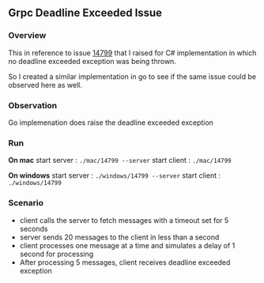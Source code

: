 Grpc Deadline Exceeded Issue
---

### Overview
This in reference to issue [14799](https://github.com/grpc/grpc/issues/14799) that I raised for C# implementation in which no deadline exceeded exception was being thrown.

So I created a similar implementation in go to see if the same issue could be observed here as well. 

### Observation
Go implemenation does raise the deadline exceeded exception

### Run
**On mac**
start server : ``` ./mac/14799 --server ```
start client : ``` ./mac/14799 ```

**On windows**
start server : ``` ./windows/14799 --server ```
start client : ``` ./windows/14799 ```

### Scenario
- client calls the server to fetch messages with a timeout set for 5 seconds
- server sends 20 messages to the client in less than a second
- client processes one message at a time and simulates a delay of 1 second for processing
- After processing 5 messages, client receives deadline exceeded exception



